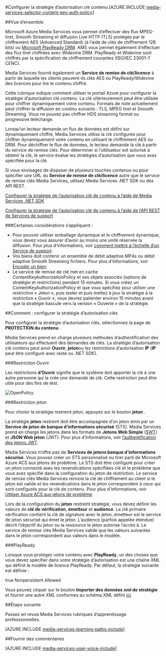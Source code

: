 <properties 
    pageTitle="Configurer la stratégie de l’autorisation clé de contenu à l’aide du portail Azure | Microsoft Azure" 
    description="Découvrez comment configurer une stratégie d’autorisation pour une clé de contenu." 
    services="media-services" 
    documentationCenter="" 
    authors="juliako" 
    manager="erikre" 
    editor=""/>

<tags 
    ms.service="media-services" 
    ms.workload="media" 
    ms.tgt_pltfrm="na" 
    ms.devlang="na" 
    ms.topic="article" 
    ms.date="10/12/2016" 
    ms.author="juliako"/>



#<a name="configure-content-key-authorization-policy"></a>Configurer la stratégie d’autorisation clé contenu
[AZURE.INCLUDE [media-services-selector-content-key-auth-policy](../../includes/media-services-selector-content-key-auth-policy.md)]


##<a name="overview"></a>Vue d’ensemble

Microsoft Azure Media Services vous permet d’effectuer des flux MPEG-tiret, Smooth Streaming et diffusion Live HTTP (TLS) protégés par le chiffrement AES (Advanced Standard) (à l’aide de clés de chiffrement 128 bits) ou [Microsoft PlayReady DRM](https://www.microsoft.com/playready/overview/). AMS vous permet également d’effectuer des flux tiret chiffrées avec Widevine DRM. PlayReady et Widevine sont chiffrés par la spécification de chiffrement courantes (ISO/IEC 23001-7 CENC).

Media Services fournit également un **Service de remise de clé/licence** à partir de laquelle les clients peuvent-ils clés AES ou PlayReady/Widevine des licences pour lire le contenu chiffré.

Cette rubrique indique comment utiliser le portail Azure pour configurer la stratégie d’autorisation clé contenu. La clé ultérieurement peut être utilisée pour chiffrer dynamiquement votre contenu. Formats de note actuellement peut chiffrer la diffusion en continu suivants : TLS, MPEG tiret et Smooth Streaming. Vous ne pouvez pas chiffrer HDS streaming format ou progressive télécharge.

Lorsqu’un lecteur demande un flux de données est défini sur dynamiquement chiffré, Media Services utilise la clé configurée pour chiffrer dynamiquement votre contenu en utilisant le chiffrement AES ou DRM. Pour déchiffrer le flux de données, le lecteur demande la clé à partir du service de remise clés. Pour déterminer si l’utilisateur est autorisé à obtenir la clé, le service évalue les stratégies d’autorisation que vous avez spécifiée pour la clé.


Si vous envisagez de disposer de plusieurs touches contenus ou pour spécifier une URL du **Service de remise de clé/licence** autre que le service de remise clés Media Services, utilisez Media Services .NET SDK ou des API REST.

[Configurer la stratégie de l’autorisation clé de contenu à l’aide de Media Services .NET SDK](media-services-dotnet-configure-content-key-auth-policy.md)

[Configurer la stratégie de l’autorisation clé de contenu à l’aide de l’API REST de Services de support](media-services-rest-configure-content-key-auth-policy.md)

###<a name="some-considerations-apply"></a>Certaines considérations s’appliquent :

- Pour pouvoir utiliser emballage dynamique et le chiffrement dynamique, vous devez vous assurer d’avoir au moins une unité réservée la diffusion. Pour plus d’informations, voir [comment mettre à l’échelle d’un Service de support](media-services-portal-manage-streaming-endpoints.md).
- Vos biens doit contenir un ensemble de débit adaptive MP4s ou débit adaptive Smooth Streaming fichiers. Pour plus d’informations, voir [Encoder un bien](media-services-encode-asset.md).
- Le service de remise de clé met en cache ContentKeyAuthorizationPolicy et ses objets associés (options de stratégie et restrictions) pendant 15 minutes.  Si vous créez un ContentKeyAuthorizationPolicy et que vous spécifiez pour utiliser une restriction « Jeton », puis tester et puis mettez à jour la stratégie à la restriction « Ouvrir », vous devrez patienter environ 15 minutes avant que la stratégie bascule vers la version « Ouverte » de la stratégie.


##<a name="how-to-configure-the-key-authorization-policy"></a>Comment : configurer la stratégie d’autorisation clés

Pour configurer la stratégie d’autorisation clés, sélectionnez la page de **PROTECTION du contenu** .

Media Services prend en charge plusieurs méthodes d’authentification des utilisateurs qui effectuent des demandes de clés. La stratégie d’autorisation clé contenu peut avoir **Ouvrir**, **jeton**ou les restrictions d’autorisation **IP** (**IP** peut être configuré avec reste ou .NET SDK).

###<a name="open-restriction"></a>Restriction Ouvrir

Les restrictions **d’Ouvrir** signifie que le système doit apporter la clé à une autre personne qui la crée une demande de clé. Cette restriction peut être utile pour des fins de test.

![OpenPolicy][open_policy]

###<a name="token-restriction"></a>Restriction jeton

Pour choisir la stratégie restreint jeton, appuyez sur le bouton **jeton** .

La stratégie **jeton** restreint doit être accompagnée d’un jeton émis par un **Service de jeton de banque d’informations sécurisé** (STS). Media Services prend en charge les jetons dans les formats de **Jetons Web Simple** ([SWT](https://msdn.microsoft.com/library/gg185950.aspx#BKMK_2)) et **JSON Web jeton** (JWT). Pour plus d’informations, voir [l’authentification des jetons JWT](http://www.gtrifonov.com/2015/01/03/jwt-token-authentication-in-azure-media-services-and-dynamic-encryption/).

Media Services n’offre pas de **Services de jetons banque d’informations sécurisé**. Vous pouvez créer un STS personnalisé ou tirer parti de Microsoft Azure ACS aux jetons de problème. Le STS doit être configuré pour créer un jeton connecté avec les revendications spécifiées clé et le problème que vous avez spécifié dans la configuration du jeton de restriction. Le service de remise clés Media Services renvoie la clé de chiffrement au client si le jeton est valide et les revendications dans le jeton correspondent à ceux qui sont configurés pour la clé de contenu. Pour plus d’informations, voir [Utiliser Azure ACS aux jetons de problème](http://mingfeiy.com/acs-with-key-services).

Lors de la configuration du **jeton** restreint stratégie, vous devez définir les valeurs de **clé de vérification**, **émetteur** et **audience**. La clé primaire vérification contient la clé de signature avec le jeton, émetteur est le service de jeton sécurisé qui émet le jeton. L’audience (parfois appelée étendue) décrit l’objectif du jeton ou la ressource le jeton autorise l’accès à. Le service de remise clés Media Services valide que les valeurs suivantes dans le jeton correspondent aux valeurs dans le modèle.

###<a name="playready"></a>PlayReady

Lorsque vous protégez votre contenu avec **PlayReady**, un des choses que vous devez spécifier dans votre stratégie d’autorisation est une chaîne XML qui définit le modèle de licence PlayReady. Par défaut, la stratégie suivante est définie :

<PlayReadyLicenseResponseTemplate xmlns:i="http://www.w3.org/2001/XMLSchema-instance" xmlns="http://schemas.microsoft.com/Azure/MediaServices/KeyDelivery/PlayReadyTemplate/v1">
      <LicenseTemplates>
        <PlayReadyLicenseTemplate><AllowTestDevices>true</AllowTestDevices>
          <ContentKey i:type="ContentEncryptionKeyFromHeader" />
          <LicenseType>Nonpersistent</LicenseType>
          <PlayRight>
            <AllowPassingVideoContentToUnknownOutput>Allowed</AllowPassingVideoContentToUnknownOutput>
          </PlayRight>
        </PlayReadyLicenseTemplate>
      </LicenseTemplates>
    </PlayReadyLicenseResponseTemplate>

Vous pouvez cliquer sur le bouton **Importer des données xml de stratégie** et fournir une autre XML conformes au schéma XML défini [ici](https://msdn.microsoft.com/library/azure/dn783459.aspx).


##<a name="next-step"></a>Étape suivante

Passez en revue Media Services rubriques d’apprentissage professionnelles.

[AZURE.INCLUDE [media-services-learning-paths-include](../../includes/media-services-learning-paths-include.md)]

##<a name="provide-feedback"></a>Fournir des commentaires

[AZURE.INCLUDE [media-services-user-voice-include](../../includes/media-services-user-voice-include.md)]





[open_policy]: ./media/media-services-portal-configure-content-key-auth-policy/media-services-protect-content-with-open-restriction.png
[token_policy]: ./media/media-services-key-authorization-policy/media-services-protect-content-with-token-restriction.png

